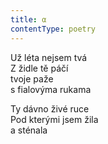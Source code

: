 ```yaml
---
title: α
contentType: poetry
---
```


<section>

Už léta nejsem tvá  
Z židle tě páčí  
tvoje paže  
s fialovýma rukama

</section>

<section>

Ty dávno živé ruce  
Pod kterými jsem žila  
a sténala

</section>
